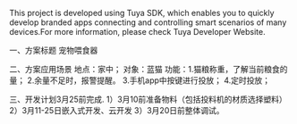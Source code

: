 This project is developed using Tuya SDK, which enables you to quickly develop branded apps connecting and controlling smart scenarios of many devices.For more information, please check Tuya Developer Website.

一、方案标题
宠物喂食器

二、方案应用场景
地点：家中；
对象：蓝猫
功能：1.猫粮称重，了解当前粮食的量；
     2.余量不足时，报警提醒。
     3.手机app中按键进行投放；
     4.定时投放；

三、开发计划3月25前完成.
1）3月10前准备物料（包括投料机的材质选择塑料）
2）3月11-25日嵌入式开发、云开发
3）3月20日前整体调试。

